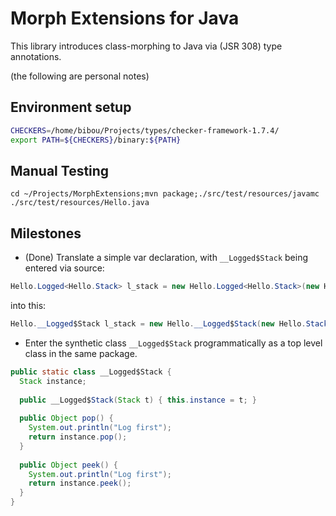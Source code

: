 Morph Extensions for Java
=========================

This library introduces class-morphing to Java via (JSR 308) type annotations.

(the following are personal notes)

Environment setup
-----------------
``` bash
CHECKERS=/home/bibou/Projects/types/checker-framework-1.7.4/
export PATH=${CHECKERS}/binary:${PATH}
```

Manual Testing
--------------
```cd ~/Projects/MorphExtensions;mvn package;./src/test/resources/javamc ./src/test/resources/Hello.java```


Milestones
----------

* (Done) Translate a simple var declaration, with ```__Logged$Stack``` being entered via source:

``` Java
Hello.Logged<Hello.Stack> l_stack = new Hello.Logged<Hello.Stack>(new Hello.Stack());
```

into this:

``` Java
Hello.__Logged$Stack l_stack = new Hello.__Logged$Stack(new Hello.Stack())
```

* Enter the synthetic class ```__Logged$Stack``` programmatically as a top level
  class in the same package.


``` Java
public static class __Logged$Stack {
  Stack instance;
  
  public __Logged$Stack(Stack t) { this.instance = t; }
  
  public Object pop() {
    System.out.println("Log first");
    return instance.pop();
  }
       
  public Object peek() {
    System.out.println("Log first");
    return instance.peek();
  }
}
```
